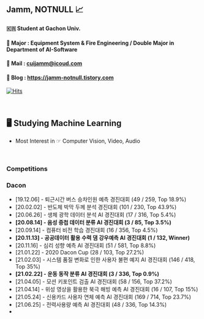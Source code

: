 ## Jamm, NOTNULL 📈

#### 🇰🇷 Student at Gachon Univ. 
#### 🏫 Major : Equipment System & Fire Engineering / Double Major in Department of AI-Software
#### 📨 Mail : cuijamm@icoud.com
#### 📝 Blog : https://jamm-notnull.tistory.com


[![Hits](https://hits.seeyoufarm.com/api/count/incr/badge.svg?url=https%3A%2F%2Fgithub.com%2Fcuijamm&count_bg=%2379C83D&title_bg=%23000000&icon=apple.svg&icon_color=%23FFFFFF&title=HITS&edge_flat=false)](https://hits.seeyoufarm.com)



<br>

## 🖥 Studying Machine Learning
- Most Interest in ☞ Computer Vision, Video, Audio






<br>

### Competitions
### Dacon
- [19.12.06] - 퇴근시간 버스 승차인원 예측 경진대회 (49 / 259, Top 18.9%)
- [20.02.02] - 반도체 박막 두께 분석 경진대회 (101 / 230, Top 43.9%)
- [20.06.26] - 생체 광학 데이터 분석 AI 경진대회 (17 / 316, Top 5.4%)
- __[20.08.14] - 음성 중첩 데이터 분류 AI 경진대회 (3 / 85, Top 3.5%)__
- [20.09.14] - 컴퓨터 비전 학습 경진대회 (16 / 356, Top 4.5%)
- __[20.11.13] - 공공데이터 활용 수력 댐 강우예측 AI 경진대회 (1 / 132, Winner)__
- [20.11.16] - 심리 성향 예측 AI 경진대회 (51 / 581, Top 8.8%)
- [21.01.22] - 2020 Dacon Cup (28 / 103, Top 27.2%)
- [21.02.03] - 시스템 품질 변화로 인한 사용자 불편 예지 AI 경진대회 (146 / 418, Top 35%)
- __[21.02.22] - 운동 동작 분류 AI 경진대회 (3 / 336, Top 0.9%)__
- [21.04.05] - 모션 키포인트 검출 AI 경진대회 (58 / 156, Top 37.2%)
- [21.04.14] - 위성 영상을 활용한 북극 해빙 예측 AI 경진대회 (16 / 107, Top 15%)
- [21.05.24] - 신용카드 사용자 연체 예측 AI 경진대회 (169 / 714, Top 23.7%)
- [21.06.25] - 전력사용량 예측 AI 경진대회 (48 / 336, Top 14.3%)
-




<!--
**cuijamm/cuijamm** is a ✨ _special_ ✨ repository because its `README.md` (this file) appears on your GitHub profile.

Here are some ideas to get you started:

- 🔭 I’m currently working on ...
- 🌱 I’m currently learning ...
- 👯 I’m looking to collaborate on ...
- 🤔 I’m looking for help with ...
- 💬 Ask me about ...
- 📫 How to reach me: ...
- 😄 Pronouns: ...
- ⚡ Fun fact: ...
-->
